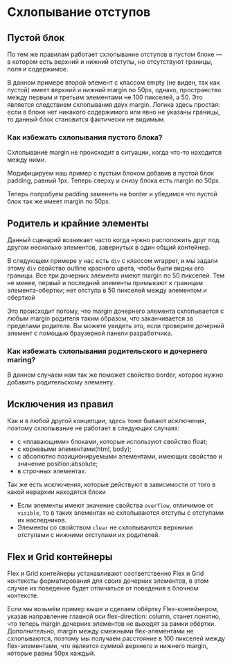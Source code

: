 # Схлопывание отступов

## Пустой блок
По тем же правилам работает схлопывание отступов в пустом блоке — в котором есть верхний и нижний отступы, но отсутствуют границы, поля и содержимое.

В данном примере второй элемент с классом empty (не виден, так как пустой) имеет верхний и нижний margin по 50px, однако, пространство между первым и третьим элементами не 100 пикселей, а 50. Это является следствием схлопывания двух margin. Логика здесь простая: если в блоке нет никакого содержимого или явно не указаны границы, то данный блок становится фактически не видимым.

### Как избежать схлопывания пустого блока? 
Схлопывание margin не происходит в ситуации, когда что-то находится между ними.

Модифицируем наш пример с пустым блоком добавив в пустой блок padding, равный 1px. Теперь сверху и снизу блока есть margin по 50px.

Теперь попробуем padding заменить на border и убедимся что пустой блок так же имеет margin по 50px.

## Родитель и крайние элементы
Данный сценарий возникает часто когда нужно расположить друг под другом несколько элементов, завернутых в один общий контейнер. 

В следующем примере у нас есть `div` с классом wrapper, и мы задали этому `div` свойство outline красного цвета, чтобы были видны его границы. Все три дочерних элемента имеют margin по 50 пикселей. Тем не менее, первый и последний элементы примыкают к границам элемента-обертки; нет отступа в 50 пикселей между элементом и оберткой

Это происходит потому, что margin дочернего элемента схлопывается с любым margin родителя таким образом, что заканчивается за пределами родителя. Вы можете увидеть это, если проверите дочерний элемент с помощью браузерной панели разработчика.

### Как избежать схлопывания родительского и дочернего maring?
В данном случаем нам так же поможет свойство border, которое нужно добавить родительскому элементу.

## Исключения из правил

Как и в любой другой концепции, здесь тоже бывают исключения, поэтому схлопывание не работает в следующих случаях:
* с «плавающими» блоками, которые используют свойство float;
* с корневыми элементами(html, body);
* с абсолютно позиционируемыми элементами, имеющих свойство и значение position:absolute;
* в строчных элементах.

Так же есть исключения, которые действуют в зависимости от того в какой иерархии находятся блоки
* Если элементы имеют значение свойства `overflow`, отличимое от `visible`, то в таких элементах не схлопываются отступы с отступами их наследников.
* Элементы со свойством `clear` не схлопываются верхними отступами с нижними отступами их родителей.

## Flex и Grid контейнеры
Flex и Grid контейнеры устанавливают соответственно Flex и Grid контексты форматирования для своих дочерних элементов, в этом случае их поведение будет отличаться от поведения в блочном контексте.

Если мы возьмём пример выше и сделаем обёртку Flex-контейнером, указав направление главной оси flex-direction: column, станет понятно, что теперь margin дочерних элементов не выходят за рамки обёртки. Дополнительно, margin между смежными flex-элементами не схлопываются, поэтому мы получаем расстояние в 100 пикселей между flex-элементами, что является суммой верхнего и нижнего margin, которые равны 50px каждый.